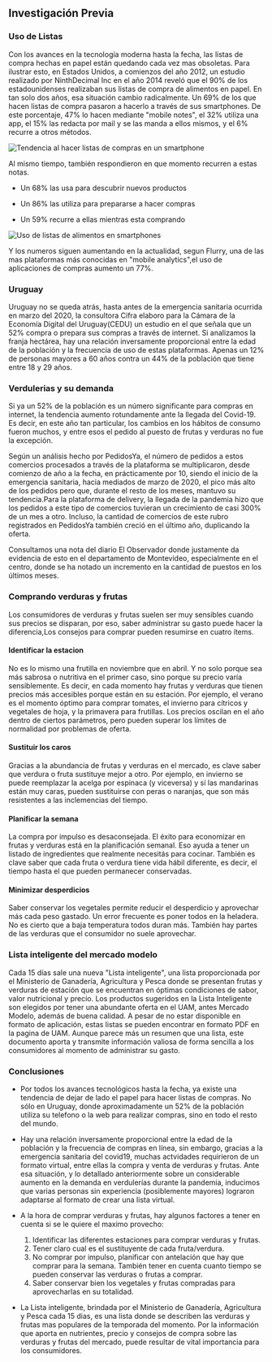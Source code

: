 ## Investigación Previa

### Uso de Listas

Con los avances en la tecnología moderna hasta la fecha, las listas de compra hechas en papel están quedando cada vez mas obsoletas. Para ilustrar esto, en Estados Unidos, a comienzos del año 2012, un estudio realizado por NinthDecimal Inc en el año 2014 reveló que el 90% de los estadounidenses realizaban sus listas de compra de alimentos en papel. En tan solo dos años, esa situación cambio radicalmente. Un 69% de los que hacen listas de compra pasaron a hacerlo a través de sus smartphones. De este porcentaje, 47% lo hacen mediante "mobile notes", el 32% utiliza una app, el 15% las redacta por mail y se las manda a ellos mismos, y el 6% recurre a otros métodos.

![Tendencia al hacer listas de compras en un smartphone](Tendencia_al_hacer_listas_de_compras_en_un_smartphone.jpg)

Al mismo tiempo, también respondieron en que momento recurren a estas notas.  

- Un 68% las usa para descubrir nuevos productos  

- Un 86% las utiliza para prepararse a hacer compras

- Un 59% recurre a ellas mientras esta comprando

![Uso de listas de alimentos en smartphones](Uso_de_listas_de_alimentos_en_smartphones.jpg)

Y los numeros siguen aumentando en la actualidad, segun Flurry, una de las mas plataformas más conocidas en "mobile analytics",el uso de aplicaciones de compras aumento un 77%.

### Uruguay

Uruguay no se queda atrás, hasta antes de la emergencia sanitaria ocurrida en marzo del 2020, la consultora Cifra elaboro para la Cámara de la Economía Digital del Uruguay(CEDU) un estudio en el que señala que un 52% compra o prepara sus compras a través de internet. Si analizamos la franja hectárea, hay una relación inversamente proporcional entre la edad de la población y la frecuencia de uso de estas plataformas. Apenas un 12% de personas mayores a 60 años contra un 44% de la población que tiene entre 18 y 29 años.

### Verdulerias y su demanda

Si ya un 52% de la población es un número significante para compras en internet, la tendencia aumento rotundamente ante la llegada del Covid-19. Es decir, en este año tan particular, los cambios en los hábitos de consumo fueron muchos, y entre esos el pedido al puesto de frutas y verduras no fue la excepción.  

Según un análisis hecho por PedidosYa, el número de pedidos a estos comercios procesados a través de la plataforma se multiplicaron, desde comienzo de año a la fecha, en prácticamente por 10, siendo el inicio de la emergencia sanitaria, hacia mediados de marzo de 2020, el pico más alto de los pedidos pero que, durante el resto de los meses, mantuvo su tendencia.Para la plataforma de delivery, la llegada de la pandemia hizo que los pedidos a este tipo de comercios tuvieran un crecimiento de casi 300% de un mes a otro. Incluso, la cantidad de comercios de este rubro registrados en PedidosYa también creció en el último año, duplicando la oferta.  

Consultamos una nota del diario El Observador donde justamente da evidencia de esto en el departamento de Montevideo, especialmente en el centro, donde se ha notado un incremento en la cantidad de puestos en los últimos meses.

### Comprando verduras y frutas

Los consumidores de verduras y frutas suelen ser muy sensibles cuando sus precios se disparan, por eso, saber administrar su gasto puede hacer la diferencia,Los consejos para comprar pueden resumirse en cuatro ítems.

#### **Identificar la estacion**

No es lo mismo una frutilla en noviembre que en abril. Y no solo porque sea más sabrosa o nutritiva en el primer caso, sino porque su precio varía sensiblemente. Es decir, en cada momento hay frutas y verduras que tienen precios más accesibles porque están en su estación. Por ejemplo, el verano es el momento óptimo para comprar tomates, el invierno para cítricos y vegetales de hoja, y la primavera para frutillas. Los precios oscilan en el año dentro de ciertos parámetros, pero pueden superar los límites de normalidad por problemas de oferta.

#### **Sustituir los caros**

Gracias a la abundancia de frutas y verduras en el mercado, es clave saber que verdura o fruta sustituye mejor a otro. Por ejemplo, en invierno se puede reemplazar la acelga por espinaca (y viceversa) y sí las mandarinas están muy caras, pueden sustituirse con peras o naranjas, que son más resistentes a las inclemencias del tiempo.

#### **Planificar la semana**

La compra por impulso es desaconsejada. El éxito para economizar en frutas y verduras está en la planificación semanal. Eso ayuda a tener un listado de ingredientes que realmente necesitás para cocinar. También es clave saber que cada fruta o verdura tiene vida hábil diferente, es decir, el tiempo hasta el que pueden permanecer conservadas.

#### **Minimizar desperdicios**

Saber conservar los vegetales permite reducir el desperdicio y aprovechar más cada peso gastado. Un error frecuente es poner todos en la heladera. No es cierto que a baja temperatura todos duran más. También hay partes de las verduras que el consumidor no suele aprovechar.

### **Lista inteligente del mercado modelo**

Cada 15 días sale una nueva "Lista inteligente", una lista proporcionada por el Ministerio de Ganadería, Agricultura y Pesca donde se presentan frutas y verduras de estación que se encuentran en óptimas condiciones de sabor, valor nutricional y precio. Los productos sugeridos en la Lista Inteligente son elegidos por tener una abundante oferta en el UAM, antes Mercado Modelo, además de buena calidad. A pesar de no estar disponible en formato de aplicación, estas listas se pueden encontrar en formato PDF en la pagina de UAM. Aunque parece más un resumen que una lista, este documento aporta y transmite información valiosa de forma sencilla a los consumidores al momento de administrar su gasto.

### **Conclusiones**  

- Por todos los avances tecnológicos hasta la fecha, ya existe una tendencia de dejar de lado el papel para hacer listas de compras. No sólo en Uruguay, donde aproximadamente un 52% de la población utiliza su telefono o la web para realizar compras, sino en todo el resto del mundo.

- Hay una relación inversamente proporcional entre la edad de la población y la frecuencia de compras en línea, sin embargo, gracias a la emergencia sanitaria del covid19, muchas actvidades requirieron de un formato virtual, entre ellas la compra y venta de verduras y frutas. Ante esa situación, y lo detallado anteriormente sobre un considerable aumento en la demanda en verdulerías durante la pandemia, inducimos que varias personas sin experiencia (posiblemente mayores) lograron adaptarse al formato de crear una lista virtual.
- A la hora de comprar verduras y frutas, hay algunos factores a tener en cuenta si se le quiere el maximo provecho:

    1. Identificar las diferentes estaciones para comprar verduras y frutas.
    2. Tener claro cual es el sustituyente de cada fruta/verdura.
    3. No comprar por impulso, planificar con antelación que hay que comprar para la semana. También tener en cuenta cuanto tiempo se pueden conservar las verduras o frutas a comprar.
    4. Saber conservar bien los vegetales y frutas compradas para aprovecharlas en su totalidad.

- La Lista inteligente, brindada por el Ministerio de Ganadería, Agricultura y Pesca cada 15 dias, es una lista donde se describen las verduras y frutas mas populares de la temporada del momento. Por la información que aporta en nutrientes, precio y consejos de compra sobre las verduras y frutas del mercado, puede resultar de vital importancia para los consumidores.
